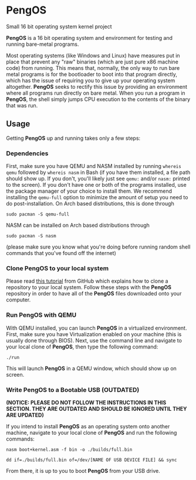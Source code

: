 # PengOS

Small 16 bit operating system kernel project

**PengOS** is a 16 bit operating system and environment for testing and running bare-metal programs. 

Most operating systems (like Windows and Linux) have measures put in place that prevent any "raw" binaries (which are just pure x86 machine code) from running. This means that, normally, the only way to run bare metal programs is for the bootloader to boot into that program directly, which has the issue of requiring you to give up your operating system altogether. **PengOS** seeks to rectify this issue by providing an environment where all programs run directly on bare metal. When you run a program in **PengOS**, the shell simply jumps CPU execution to the contents of the binary that was run. 

## Usage

Getting **PengOS** up and running takes only a few steps:

### Dependencies

First, make sure you have QEMU and NASM installed by running `whereis qemu` followed by `whereis nasm` in Bash (if you have them installed, a file path should show up. If you don't, you'll likely just see `qemu:` and/or `nasm:` printed to the screen). If you don't have one or both of the programs installed, use the package manager of your choice to install them. We recommend installing the `qemu-full` option to minimize the amount of setup you need to do post-installation. On Arch based distributions, this is done through 

`sudo pacman -S qemu-full` 

NASM can be installed on Arch based distributions through 

`sudo pacman -S nasm` 

(please make sure you know what you're doing before running random shell commands that you've found off the internet)

### Clone PengOS to your local system

Please read [this tutorial](https://docs.github.com/en/repositories/creating-and-managing-repositories/cloning-a-repository) from GitHub which explains how to clone a repository to your local system. Follow these steps with the **PengOS** repository in order to have all of the **PengOS** files downloaded onto your computer. 

### Run PengOS with QEMU

With QEMU installed, you can launch **PengOS** in a virtualized environment. First, make sure you have Virtualization enabled on your machine (this is usually done through BIOS). Next, use the command line and navigate to your local clone of **PengOS**, then type the following command:

`./run`

This will launch **PengOS** in a QEMU window, which should show up on screen.

### Write PengOS to a Bootable USB (OUTDATED)

**(NOTICE: PLEASE DO NOT FOLLOW THE INSTRUCTIONS IN THIS SECTION. THEY ARE OUTDATED AND SHOULD BE IGNORED UNTIL THEY ARE UPDATED)**

If you intend to install **PengOS** as an operating system onto another machine, navigate to your local clone of **PengOS** and run the following commands:

`nasm boot+kernel.asm -f bin -o ./builds/full.bin`

`dd if=./builds/full.bin of=/dev/[NAME OF USB DEVICE FILE] && sync`

From there, it is up to you to boot **PengOS** from your USB drive. 
